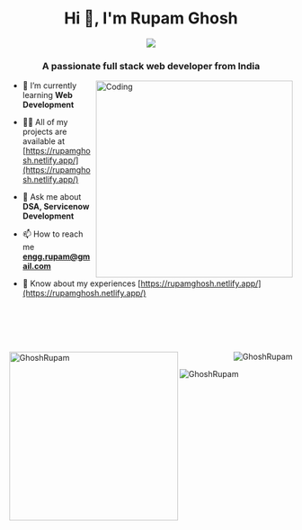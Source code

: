 <h1 align="center">Hi 👋, I'm Rupam Ghosh</h1>
<div align="center"> <img src="https://repository-images.githubusercontent.com/588181932/e36ec678-7984-4cdd-8e4c-a3932772ff8e"> </div>
<h3 align="center">A passionate full stack web developer from India</h3>
<img align="right" alt="Coding" hight = "250" width="350" src="https://cdn.dribbble.com/users/1162077/screenshots/3848914/programmer.gif">




- 🌱 I’m currently learning **Web Development**

- 👨‍💻 All of my projects are available at [https://rupamghosh.netlify.app/](https://rupamghosh.netlify.app/)

- 💬 Ask me about **DSA, Servicenow Development**

- 📫 How to reach me **engg.rupam@gmail.com**

- 📄 Know about my experiences [https://rupamghosh.netlify.app/](https://rupamghosh.netlify.app/)

<br>
<br>
<br>
<br>
<p><img align="left" width="300" src="https://github-readme-stats.vercel.app/api/top-langs?username=GhoshRupam&show_icons=true&locale=en&layout=compact" alt="GhoshRupam" /></p>

<p>&nbsp;<img align="right"  src="https://github-readme-stats.vercel.app/api?username=GhoshRupam&show_icons=true&locale=en" alt="GhoshRupam" /></p>

<p><img align="center" src="https://github-readme-streak-stats.herokuapp.com/?user=GhoshRupam&" alt="GhoshRupam" /></p>
